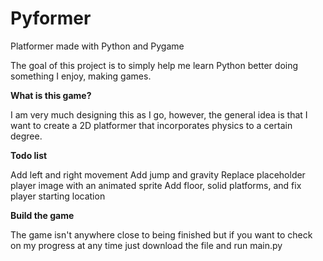 # Pyformer
Platformer made with Python and Pygame

The goal of this project is to simply help me learn Python better doing something I enjoy, making games.

**What is this game?**

I am very much designing this as I go, however, the general idea is that I want to create a 2D platformer that incorporates physics
to a certain degree.

**Todo list**

Add left and right movement
Add jump and gravity
Replace placeholder player image with an animated sprite
Add floor, solid platforms, and fix player starting location


**Build the game**

The game isn't anywhere close to being finished but if you want to check on my progress at any time just download the file and run
main.py

